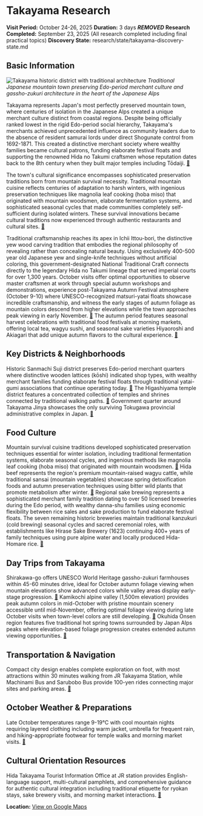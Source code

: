 # Takayama Research

**Visit Period:** October 24-26, 2025
**Duration:** 3 days
***REMOVED***
**Research Completed:** September 23, 2025 (All research completed including final practical topics)
**Discovery State:** research/state/takayama-discovery-state.md

## Basic Information

![Takayama historic district with traditional architecture](https://res-4.cloudinary.com/jnto/image/upload/w_750,h_503,c_fill,f_auto,fl_lossy,q_auto/v1508517296/gifu/Gifu1334_1.jpg)
*Traditional Japanese mountain town preserving Edo-period merchant culture and gassho-zukuri architecture in the heart of the Japanese Alps*

Takayama represents Japan's most perfectly preserved mountain town, where centuries of isolation in the Japanese Alps created a unique merchant culture distinct from coastal regions. Despite being officially ranked lowest in the rigid Edo-period social hierarchy, Takayama's merchants achieved unprecedented influence as community leaders due to the absence of resident samurai lords under direct Shogunate control from 1692-1871. This created a distinctive merchant society where wealthy families became cultural patrons, funding elaborate festival floats and supporting the renowned Hida no Takumi craftsmen whose reputation dates back to the 8th century when they built major temples including Tōdaiji. [🔗](https://www.japan-guide.com/e/e5903.html)

The town's cultural significance encompasses sophisticated preservation traditions born from mountain survival necessity. Traditional mountain cuisine reflects centuries of adaptation to harsh winters, with ingenious preservation techniques like magnolia leaf cooking (hoba miso) that originated with mountain woodsmen, elaborate fermentation systems, and sophisticated seasonal cycles that made communities completely self-sufficient during isolated winters. These survival innovations became cultural traditions now experienced through authentic restaurants and cultural sites. [🔗](https://www.maff.go.jp/e/policies/market/k_ryouri/areastory/1416/index.html)

Traditional craftsmanship reaches its apex in Ichii Ittou-bori, the distinctive yew wood carving tradition that embodies the regional philosophy of revealing rather than concealing natural beauty. Using exclusively 400-500 year old Japanese yew and single-knife techniques without artificial coloring, this government-designated National Traditional Craft connects directly to the legendary Hida no Takumi lineage that served imperial courts for over 1,300 years. October visits offer optimal opportunities to observe master craftsmen at work through special autumn workshops and demonstrations, experience post-Takayama Autumn Festival atmosphere (October 9-10) where UNESCO-recognized matsuri-yatai floats showcase incredible craftsmanship, and witness the early stages of autumn foliage as mountain colors descend from higher elevations while the town approaches peak viewing in early November. [🔗](https://kogeijapan.com/locale/en_US/ichiiittobori/) The autumn period features seasonal harvest celebrations with traditional food festivals at morning markets, offering local tea, wagyu sushi, and seasonal sake varieties Hiyaoroshi and Akiagari that add unique autumn flavors to the cultural experience. [🔗](https://www.hida.jp/english/festivalsandevents/4000209.html)

## Key Districts & Neighborhoods

Historic Sanmachi Suji district preserves Edo-period merchant quarters where distinctive wooden lattices (kōshi) indicated shop types, with wealthy merchant families funding elaborate festival floats through traditional yatai-gumi associations that continue operating today. [🔗](https://www.japan-guide.com/e/e5900.html) The Higashiyama temple district features a concentrated collection of temples and shrines connected by traditional walking paths. [🔗](https://www.hida.jp/english/touristattractions/takayamacity/) Government quarter around Takayama Jinya showcases the only surviving Tokugawa provincial administrative complex in Japan. [🔗](https://jinya.gifu.jp/en/)

## Food Culture

Mountain survival cuisine traditions developed sophisticated preservation techniques essential for winter isolation, including traditional fermentation systems, elaborate seasonal cycles, and ingenious methods like magnolia leaf cooking (hoba miso) that originated with mountain woodsmen. [🔗](https://www.maff.go.jp/e/policies/market/k_ryouri/areastory/1416/index.html) Hida beef represents the region's premium mountain-raised wagyu cattle, while traditional sansai (mountain vegetables) showcase spring detoxification foods and autumn preservation techniques using bitter wild plants that promote metabolism after winter. [🔗](https://www.hida.jp/english/gourmet/) Regional sake brewing represents a sophisticated merchant family tradition dating to over 50 licensed breweries during the Edo period, with wealthy danna-shu families using economic flexibility between rice sales and sake production to fund elaborate festival floats. The seven remaining historic breweries maintain traditional kanzukuri (cold brewing) seasonal cycles and sacred ceremonial roles, with establishments like Hirase Sake Brewery (1623) continuing 400+ years of family techniques using pure alpine water and locally produced Hida-Homare rice. [🔗](https://www.japan.travel/en/spot/153/)

## Day Trips from Takayama

Shirakawa-go offers UNESCO World Heritage gassho-zukuri farmhouses within 45-60 minutes drive, ideal for October autumn foliage viewing when mountain elevations show advanced colors while valley areas display early-stage progression. [🔗](https://visitgifu.com/see-do/shirakawa-go/) Kamikochi alpine valley (1,500m elevation) provides peak autumn colors in mid-October with pristine mountain scenery accessible until mid-November, offering optimal foliage viewing during late October visits when town-level colors are still developing. [🔗](https://www.kamikochi.or.jp/english/) Okuhida Onsen region features five traditional hot spring towns surrounded by Japan Alps peaks where elevation-based foliage progression creates extended autumn viewing opportunities. [🔗](https://www.hida.jp/english/stay/)

## Transportation & Navigation
Compact city design enables complete exploration on foot, with most attractions within 30 minutes walking from JR Takayama Station, while Machinami Bus and Sarubobo Bus provide 100-yen rides connecting major sites and parking areas. [🔗](https://www.hida.jp/english/traveltips/practicalguide/4000219.html)

## October Weather & Preparations
Late October temperatures range 9-19°C with cool mountain nights requiring layered clothing including warm jacket, umbrella for frequent rain, and hiking-appropriate footwear for temple walks and morning market visits. [🔗](https://www.agatetravel.com/japan/takayama/weather-in-october.html)

## Cultural Orientation Resources
Hida Takayama Tourist Information Office at JR station provides English-language support, multi-cultural pamphlets, and comprehensive guidance for authentic cultural integration including traditional etiquette for ryokan stays, sake brewery visits, and morning market interactions. [🔗](https://www.hida.jp/english/traveltips/practicalguide/4000111.html)

**Location:** [View on Google Maps](https://www.google.com/maps/place/Takayama,+Gifu,+Japan/@36.1572222,137.2513889,13z)